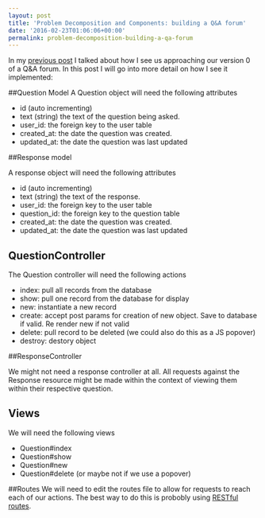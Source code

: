 ```yaml
---
layout: post
title: 'Problem Decomposition and Components: building a Q&A forum'
date: '2016-02-23T01:06:06+00:00'
permalink: problem-decomposition-building-a-qa-forum
---
```

In my [previous post][1] I talked about how I see us approaching our version 0 of a Q&A forum. In this post I will go into more detail on how I see it implemented:

##Question Model
A Question object will need the following attributes

- id (auto incrementing)
- text (string) the text of the question being asked.
- user_id: the foreign key to the user table
- created_at: the date the question was created.
- updated_at: the date the question was last updated

##Response model

A response object will need the following attributes

- id (auto incrementing)
- text (string) the text of the response.
- user_id: the foreign key to the user table
- question_id: the foreign key to the question table
- created_at: the date the question was created.
- updated_at: the date the question was last updated

## QuestionController

The Question controller will need the following actions

- index: pull all records from the database
- show: pull one record from the database for display
- new: instantiate a new record
- create: accept post params for creation of new object. Save to database if valid. Re render new if not valid
- delete: pull record to be deleted (we could also do this as a JS popover)
- destroy: destory object

##ResponseController

We might not need a response controller at all. All requests against the Response resource might be made within the context of viewing them within their respective question.

## Views

We will need the following views

- Question#index
- Question#show
- Question#new
- Question#delete (or maybe not if we use a popover)

##Routes
We will need to edit the routes file to allow for requests to reach each of our actions. The best way to do this is probobly using [RESTful routes][2].


  [1]: http://CodeWorkout:%20building%20a%20Q&A%20forum
  [2]: http://guides.rubyonrails.org/routing.html
